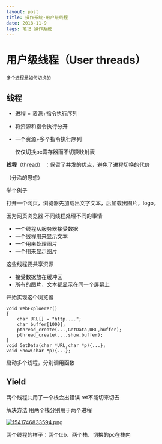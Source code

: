 ```yaml
---
layout: post
title: 操作系统-用户级线程
date: 2018-11-9
tags: 笔记 操作系统
---
```


# 用户级线程（User threads）

`多个进程是如何切换的`

## 线程

-  进程 = 资源+指令执行序列

  + 将资源和指令执行分开

  + 一个资源+多个指令执行序列

    仅仅切换pc寄存器而不切换映射表 

**线程**（thread）  ：保留了并发的优点，避免了进程切换的代价

（分治的思想）

举个例子

打开一个网页，浏览器先加载出文字文本，后加载出图片，logo。

因为网页浏览器 不同线程处理不同的事情

- 一个线程从服务器接受数据
- 一个线程用来显示文本
- 一个用来处理图片
- 一个用来显示图片  

这些线程要共享资源

- 接受数据放在缓冲区
- 所有的图片，文本都显示在同一个屏幕上

开始实现这个浏览器

```
void WebExploerer()
{
    char URL[] = "http....";
    char buffer[1000];
    pthread_create(...,GetData,URL,buffer);
    pthread_create(...,show,buffer);
}
void GetData(char *URL,char *p){...};
void Show(char *p){...};
```

启动多个线程，分别调用函数

## Yield

两个线程共用了一个栈会出错误 ret不能切来切去

解决方法 用两个栈分别用于两个进程

[![1541746833594.png](https://i.postimg.cc/J4dN3KWw/1541746833594.png)](https://postimg.cc/nCB9p4zT)

两个线程的样子：两个tcb、两个栈、切换的pc在栈内
